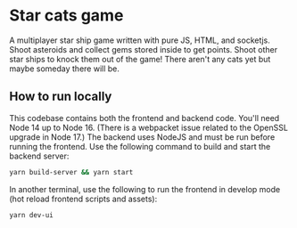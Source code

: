 # Star cats game

A multiplayer star ship game written with pure JS, HTML, and socketjs. Shoot asteroids and collect gems stored inside to get points. Shoot other star ships to knock them out of the game! There aren't any cats yet but maybe someday there will be.

## How to run locally
This codebase contains both the frontend and backend code. You'll need Node 14 up to Node 16. (There is a webpacket issue related to the OpenSSL upgrade in Node 17.) The backend uses NodeJS and must be run before running the frontend. Use the following command to build and start the backend server:

```zsh
yarn build-server && yarn start
```

In another terminal, use the following to run the frontend in develop mode (hot reload frontend scripts and assets):

```zsh
yarn dev-ui
```

